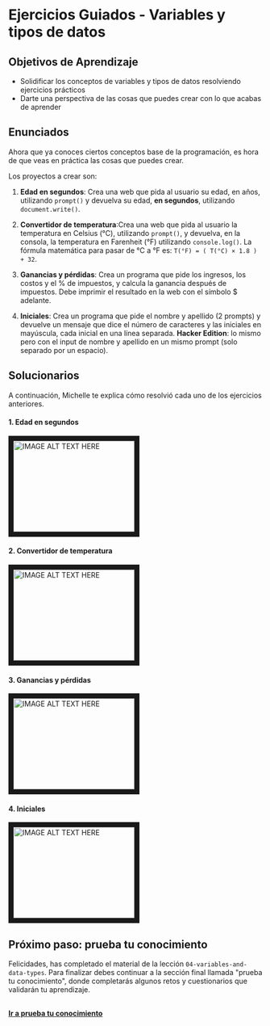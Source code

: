 # Ejercicios Guiados - Variables y tipos de datos
## Objetivos de Aprendizaje
- Solidificar los conceptos de variables y tipos de datos resolviendo ejercicios prácticos
- Darte una perspectiva de las cosas que puedes crear con lo que acabas de aprender

## Enunciados
Ahora que ya conoces ciertos conceptos base de la programación, es hora de que veas en práctica las cosas que puedes crear.

Los proyectos a crear son:

1. **Edad en segundos**: Crea una web que pida al usuario su edad, en años, utilizando `prompt()` y devuelva su edad, **en segundos**, utilizando `document.write()`.

2. **Convertidor de temperatura**:Crea una web que pida al usuario la temperatura en Celsius (°C), utilizando `prompt()`, y devuelva, en la consola, la temperatura en Farenheit (°F) utilizando `console.log()`. La fórmula matemática para pasar de °C a °F es: `T(°F) = ( T(°C) × 1.8 ) + 32`.

3. **Ganancias y pérdidas**: Crea un programa que pide los ingresos, los costos y el % de impuestos, y calcula la ganancia después de impuestos. Debe imprimir el resultado en la web con el símbolo $ adelante.

4. **Iniciales**: Crea un programa que pide el nombre y apellido (2 prompts) y devuelve un mensaje que dice el número de caracteres y las iniciales en mayúscula, cada inicial en una línea separada. **Hacker Edition**: lo mismo pero con el input de nombre y apellido en un mismo prompt (solo separado por un espacio).

## Solucionarios
A continuación, Michelle te explica cómo resolvió cada uno de los ejercicios anteriores.  

#### 1. Edad en segundos
<a href="https://www.youtube.com/watch?v=TePHiOKb72k&feature=youtu.be"><img src = "https://www.youtube.com/watch?v=TePHiOKb72k&feature=youtu.be" alt="IMAGE ALT TEXT HERE" width="240" height="180" border="10" /> </a>

#### 2. Convertidor de temperatura
<a href="https://www.youtube.com/watch?v=TePHiOKb72k&feature=youtu.be"><img src = "https://www.youtube.com/watch?v=TePHiOKb72k&feature=youtu.be" alt="IMAGE ALT TEXT HERE" width="240" height="180" border="10" /> </a>

#### 3. Ganancias y pérdidas
<a href="https://www.youtube.com/watch?v=TePHiOKb72k&feature=youtu.be"><img src = "https://www.youtube.com/watch?v=TePHiOKb72k&feature=youtu.be" alt="IMAGE ALT TEXT HERE" width="240" height="180" border="10" /> </a>

#### 4. Iniciales
<a href="https://www.youtube.com/watch?v=TePHiOKb72k&feature=youtu.be"><img src = "https://www.youtube.com/watch?v=TePHiOKb72k&feature=youtu.be" alt="IMAGE ALT TEXT HERE" width="240" height="180" border="10" /> </a>

## Próximo paso: prueba tu conocimiento
Felicidades, has completado el material de la lección `04-variables-and-data-types`. Para finalizar debes continuar a la sección final llamada "prueba tu conocimiento", donde completarás algunos retos y cuestionarios que validarán tu aprendizaje. 

##
**[Ir a prueba tu conocimiento](06-prueba-tu-conocimiento-variables-y-tipos-de-datos.md)**
